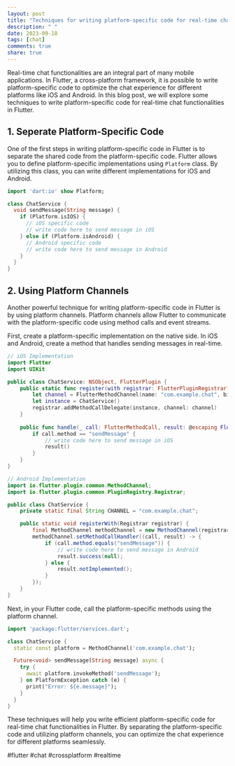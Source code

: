 ```yaml
---
layout: post
title: "Techniques for writing platform-specific code for real-time chat functionalities in Flutter."
description: " "
date: 2023-09-18
tags: [chat]
comments: true
share: true
---
```


Real-time chat functionalities are an integral part of many mobile applications. In Flutter, a cross-platform framework, it is possible to write platform-specific code to optimize the chat experience for different platforms like iOS and Android. In this blog post, we will explore some techniques to write platform-specific code for real-time chat functionalities in Flutter.

## 1. Seperate Platform-Specific Code

One of the first steps in writing platform-specific code in Flutter is to separate the shared code from the platform-specific code. Flutter allows you to define platform-specific implementations using `Platform` class. By utilizing this class, you can write different implementations for iOS and Android.

```dart
import 'dart:io' show Platform;

class ChatService {
  void sendMessage(String message) {
    if (Platform.isIOS) {
      // iOS specific code
      // write code here to send message in iOS
    } else if (Platform.isAndroid) {
      // Android specific code
      // write code here to send message in Android
    }
  }
}
```

## 2. Using Platform Channels

Another powerful technique for writing platform-specific code in Flutter is by using platform channels. Platform channels allow Flutter to communicate with the platform-specific code using method calls and event streams.

First, create a platform-specific implementation on the native side. In iOS and Android, create a method that handles sending messages in real-time.

```swift
// iOS Implementation
import Flutter
import UIKit

public class ChatService: NSObject, FlutterPlugin {
    public static func register(with registrar: FlutterPluginRegistrar) {
        let channel = FlutterMethodChannel(name: "com.example.chat", binaryMessenger: registrar.messenger())
        let instance = ChatService()
        registrar.addMethodCallDelegate(instance, channel: channel)
    }
    
    public func handle(_ call: FlutterMethodCall, result: @escaping FlutterResult) {
        if call.method == "sendMessage" {
            // write code here to send message in iOS
            result()
        }
    }
}
```

```java
// Android Implementation
import io.flutter.plugin.common.MethodChannel;
import io.flutter.plugin.common.PluginRegistry.Registrar;

public class ChatService {
    private static final String CHANNEL = "com.example.chat";

    public static void registerWith(Registrar registrar) {
        final MethodChannel methodChannel = new MethodChannel(registrar.messenger(), CHANNEL);
        methodChannel.setMethodCallHandler((call, result) -> {
            if (call.method.equals("sendMessage")) {
                // write code here to send message in Android
                result.success(null);
            } else {
                result.notImplemented();
            }
        });
    }
}
```

Next, in your Flutter code, call the platform-specific methods using the platform channel.

```dart
import 'package:flutter/services.dart';

class ChatService {
  static const platform = MethodChannel('com.example.chat');

  Future<void> sendMessage(String message) async {
    try {
      await platform.invokeMethod('sendMessage');
    } on PlatformException catch (e) {
      print("Error: ${e.message}");
    }
  }
}
```

These techniques will help you write efficient platform-specific code for real-time chat functionalities in Flutter. By separating the platform-specific code and utilizing platform channels, you can optimize the chat experience for different platforms seamlessly.

#flutter #chat #crossplatform #realtime